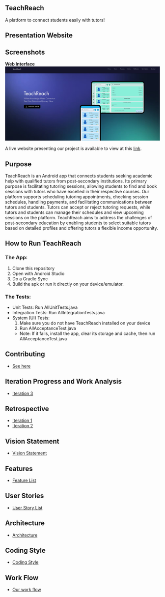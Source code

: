 ## TeachReach
A platform to connect students easily with tutors!

## Presentation Website
## Screenshots

**Web Interface**
![TeachReach Web Interface](docs/web_image.jpg)

A live website presenting our project is available to view at this [link](https://teachreachdev.wixsite.com/home).

## Purpose

TeachReach is an Android app that connects students seeking academic help with qualified tutors from post-secondary institutions. Its primary purpose is facilitating tutoring sessions, allowing students to find and book sessions with tutors who have excelled in their respective courses. Our platform supports scheduling tutoring appointments, checking session schedules, handling payments, and facilitating communications between tutors and students. Tutors can accept or reject tutoring requests, while tutors and students can manage their schedules and view upcoming sessions on the platform. TeachReach aims to address the challenges of post-secondary education by enabling students to select suitable tutors based on detailed profiles and offering tutors a flexible income opportunity.

## How to Run TeachReach

### The App:

1. Clone this repository
2. Open with Android Studio
3. Do a Gradle Sync
4. Build the apk or run it directly on your device/emulator.

### The Tests:
- Unit Tests: Run AllUnitTests.java
- Integration Tests: Run AllIntegrationTests.java
- System (UI) Tests:
    1. Make sure you do not have TeachReach installed on your device
    2. Run AllAcceptanceTest.java
    - Note: If it fails, install the app, clear its storage and cache, then run AllAcceptanceTest.java

## Contributing
- [See here](https://code.cs.umanitoba.ca/comp3350-winter2024/git-gud-a02-2/-/blob/dev/CONTRIBUTING.md)

## Iteration Progress and Work Analysis
- [Iteration 3](https://code.cs.umanitoba.ca/comp3350-winter2024/git-gud-a02-2/-/blob/dev/docs/iteration3Progress.md)

## Retrospective
- [Iteration 1](https://code.cs.umanitoba.ca/comp3350-winter2024/git-gud-a02-2/-/blob/dev/docs/RETROSPECTIVE%20-%20ITERATION%201.md)
- [Iteration 2](https://code.cs.umanitoba.ca/comp3350-winter2024/git-gud-a02-2/-/blob/dev/docs/RETROSPECTIVE%20-%20ITERATION%202.md)

## Vision Statement
- [Vision Statement](https://code.cs.umanitoba.ca/comp3350-winter2024/git-gud-a02-2/-/blob/Iteration1-release/docs/README.md)

## Features
- [Feature List](https://code.cs.umanitoba.ca/comp3350-winter2024/git-gud-a02-2/-/issues/?sort=title_asc&state=all&label_name%5B%5D=Feature&first_page_size=20)

## User Stories
- [User Story List](https://code.cs.umanitoba.ca/comp3350-winter2024/git-gud-a02-2/-/issues/?sort=title_asc&state=all&label_name%5B%5D=User%20Story&first_page_size=20)

## Architecture
- [Architecture](https://code.cs.umanitoba.ca/comp3350-winter2024/git-gud-a02-2/-/blob/Iteration1-release/docs/Architecture.md)

## Coding Style
- [Coding Style](https://code.cs.umanitoba.ca/comp3350-winter2024/git-gud-a02-2/-/blob/Iteration1-release/docs/CodingStyle.md)

## Work Flow
- [Our work flow](https://code.cs.umanitoba.ca/comp3350-winter2024/git-gud-a02-2/-/blob/main/docs/Contributing.md)

